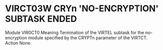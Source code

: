 # VIRCT03W CRYn 'NO-ENCRYPTION' SUBTASK ENDED
Module
    VIR0CT0
Meaning
    Termination of the VIRTEL subtask for the no-encryption module specified by the CRYPTn parameter of the VIRTCT.
Action
    None.
